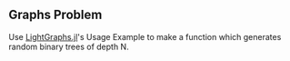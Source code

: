 
## Graphs Problem

Use [LightGraphs.jl](https://github.com/JuliaGraphs/LightGraphs.jl#usage-examples)'s Usage Example to make a function which generates random binary trees of depth N.
